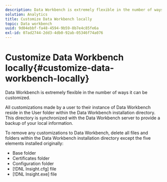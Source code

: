 ```yaml
---
description: Data Workbench is extremely flexible in the number of ways it can be customized.
solution: Analytics
title: Customize Data Workbench locally
topic: Data workbench
uuid: 9d04ebbf-fa48-4594-9b59-8b7e4c85fe6a
exl-id: 07ad2744-2dd3-4db0-92ab-05346f74a076
---
```

# Customize Data Workbench locally{#customize-data-workbench-locally}

Data Workbench is extremely flexible in the number of ways it can be customized.

All customizations made by a user to their instance of Data Workbench reside in the User folder within the Data Workbench installation directory. This directory is synchronized with the Data Workbench server to provide a backup of your local information.

To remove any customizations to Data Workbench, delete all files and folders within the Data Workbench installation directory except the five elements installed originally:

* Base folder 
* Certificates folder 
* Configuration folder 
* [!DNL Insight.cfg] file 
* [!DNL Insight.exe] file
